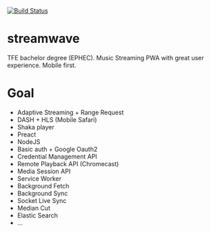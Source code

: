 [![Build Status](https://travis-ci.org/Mathieu-R/streamwave.svg?branch=master)](https://travis-ci.org/Mathieu-R/streamwave)

# streamwave
TFE bachelor degree (EPHEC). Music Streaming PWA with great user experience. Mobile first.

# Goal
- Adaptive Streaming + Range Request
- DASH + HLS (Mobile Safari)
- Shaka player
- Preact
- NodeJS
- Basic auth + Google Oauth2
- Credential Management API
- Remote Playback API (Chromecast)
- Media Session API
- Service Worker
- Background Fetch
- Background Sync
- Socket Live Sync
- Median Cut 
- Elastic Search
- ...
